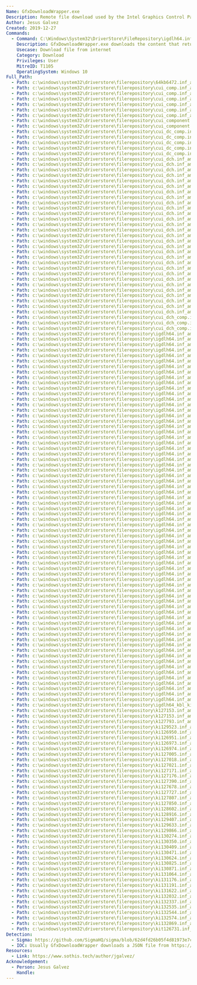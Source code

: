 ```yaml
---
Name: GfxDownloadWrapper.exe
Description: Remote file download used by the Intel Graphics Control Panel, receives as first parameter a URL and a destination file path.
Author: Jesus Galvez
Created: 2019-12-27
Commands:
  - Command: C:\Windows\System32\DriverStore\FileRepository\igdlh64.inf_amd64_[0-9]+\GfxDownloadWrapper.exe "URL" "DESTINATION FILE"
    Description: GfxDownloadWrapper.exe downloads the content that returns URL and writes it to the file DESTINATION FILE PATH. The binary is signed by "Microsoft Windows Hardware", "Compatibility Publisher", "Microsoft Windows Third Party Component CA 2012", "Microsoft Time-Stamp PCA 2010", "Microsoft Time-Stamp Service".
    Usecase: Download file from internet
    Category: Download
    Privileges: User
    MitreID: T1105
    OperatingSystem: Windows 10
Full_Path:
  - Path: c:\windows\system32\driverstore\filerepository\64kb6472.inf_amd64_3daef03bbe98572b\
  - Path: c:\windows\system32\driverstore\filerepository\cui_comp.inf_amd64_0e9c57ae3396e055\
  - Path: c:\windows\system32\driverstore\filerepository\cui_comp.inf_amd64_209bd95d56b1ac2d\
  - Path: c:\windows\system32\driverstore\filerepository\cui_comp.inf_amd64_3fa2a843f8b7f16d\
  - Path: c:\windows\system32\driverstore\filerepository\cui_comp.inf_amd64_85c860f05274baa0\
  - Path: c:\windows\system32\driverstore\filerepository\cui_comp.inf_amd64_f7412e3e3404de80\
  - Path: c:\windows\system32\driverstore\filerepository\cui_comp.inf_amd64_feb9f1cf05b0de58\
  - Path: c:\windows\system32\driverstore\filerepository\cui_component.inf_amd64_0219cc1c7085a93f\
  - Path: c:\windows\system32\driverstore\filerepository\cui_component.inf_amd64_df4f60b1cae9b14a\
  - Path: c:\windows\system32\driverstore\filerepository\cui_dc_comp.inf_amd64_16eb18b0e2526e57\
  - Path: c:\windows\system32\driverstore\filerepository\cui_dc_comp.inf_amd64_1c77f1231c19bc72\
  - Path: c:\windows\system32\driverstore\filerepository\cui_dc_comp.inf_amd64_31c60cc38cfcca28\
  - Path: c:\windows\system32\driverstore\filerepository\cui_dc_comp.inf_amd64_82f69cea8b2d928f\
  - Path: c:\windows\system32\driverstore\filerepository\cui_dc_comp.inf_amd64_b4d94f3e41ceb839\
  - Path: c:\windows\system32\driverstore\filerepository\cui_dch.inf_amd64_0606619cc97463de\
  - Path: c:\windows\system32\driverstore\filerepository\cui_dch.inf_amd64_0e95edab338ad669\
  - Path: c:\windows\system32\driverstore\filerepository\cui_dch.inf_amd64_22aac1442d387216\
  - Path: c:\windows\system32\driverstore\filerepository\cui_dch.inf_amd64_2461d914696db722\
  - Path: c:\windows\system32\driverstore\filerepository\cui_dch.inf_amd64_29d727269a34edf5\
  - Path: c:\windows\system32\driverstore\filerepository\cui_dch.inf_amd64_2caf76dbce56546d\
  - Path: c:\windows\system32\driverstore\filerepository\cui_dch.inf_amd64_353320edb98da643\
  - Path: c:\windows\system32\driverstore\filerepository\cui_dch.inf_amd64_4ea0ed0af1507894\
  - Path: c:\windows\system32\driverstore\filerepository\cui_dch.inf_amd64_56a48f4f1c2da7a7\
  - Path: c:\windows\system32\driverstore\filerepository\cui_dch.inf_amd64_64f23fdadb76a511\
  - Path: c:\windows\system32\driverstore\filerepository\cui_dch.inf_amd64_668dd0c6d3f9fa0e\
  - Path: c:\windows\system32\driverstore\filerepository\cui_dch.inf_amd64_6be8e5b7f731a6e5\
  - Path: c:\windows\system32\driverstore\filerepository\cui_dch.inf_amd64_6dad7e4e9a8fa889\
  - Path: c:\windows\system32\driverstore\filerepository\cui_dch.inf_amd64_6df442103a1937a4\
  - Path: c:\windows\system32\driverstore\filerepository\cui_dch.inf_amd64_767e7683f9ad126c\
  - Path: c:\windows\system32\driverstore\filerepository\cui_dch.inf_amd64_8644298f665a12c4\
  - Path: c:\windows\system32\driverstore\filerepository\cui_dch.inf_amd64_868acf86149aef5d\
  - Path: c:\windows\system32\driverstore\filerepository\cui_dch.inf_amd64_92cf9d9d84f1d3db\
  - Path: c:\windows\system32\driverstore\filerepository\cui_dch.inf_amd64_93239c65f222d453\
  - Path: c:\windows\system32\driverstore\filerepository\cui_dch.inf_amd64_9de8154b682af864\
  - Path: c:\windows\system32\driverstore\filerepository\cui_dch.inf_amd64_a7428663aca90897\
  - Path: c:\windows\system32\driverstore\filerepository\cui_dch.inf_amd64_ad7cb5e55a410add\
  - Path: c:\windows\system32\driverstore\filerepository\cui_dch.inf_amd64_afbf41cf8ab202d7\
  - Path: c:\windows\system32\driverstore\filerepository\cui_dch.inf_amd64_d193c96475eaa96e\
  - Path: c:\windows\system32\driverstore\filerepository\cui_dch.inf_amd64_db953c52208ada71\
  - Path: c:\windows\system32\driverstore\filerepository\cui_dch.inf_amd64_e7523682cc7528cc\
  - Path: c:\windows\system32\driverstore\filerepository\cui_dch.inf_amd64_e9f341319ca84274\
  - Path: c:\windows\system32\driverstore\filerepository\cui_dch.inf_amd64_f3a64c75ee4defb7\
  - Path: c:\windows\system32\driverstore\filerepository\cui_dch.inf_amd64_f51939e52b944f4b\
  - Path: c:\windows\system32\driverstore\filerepository\cui_dch_comp.inf_amd64_4938423c9b9639d7\
  - Path: c:\windows\system32\driverstore\filerepository\cui_dch_comp.inf_amd64_c8e108d4a62c59d5\
  - Path: c:\windows\system32\driverstore\filerepository\cui_dch_comp.inf_amd64_deecec7d232ced2b\
  - Path: c:\windows\system32\driverstore\filerepository\igdlh64.inf_amd64_01ee1299f4982efe\
  - Path: c:\windows\system32\driverstore\filerepository\igdlh64.inf_amd64_02edfc87000937e4\
  - Path: c:\windows\system32\driverstore\filerepository\igdlh64.inf_amd64_0541b698fc6e40b0\
  - Path: c:\windows\system32\driverstore\filerepository\igdlh64.inf_amd64_0707757077710fff\
  - Path: c:\windows\system32\driverstore\filerepository\igdlh64.inf_amd64_0b3e3ed3ace9602a\
  - Path: c:\windows\system32\driverstore\filerepository\igdlh64.inf_amd64_0cff362f9dff4228\
  - Path: c:\windows\system32\driverstore\filerepository\igdlh64.inf_amd64_16ed7d82b93e4f68\
  - Path: c:\windows\system32\driverstore\filerepository\igdlh64.inf_amd64_1a33d2f73651d989\
  - Path: c:\windows\system32\driverstore\filerepository\igdlh64.inf_amd64_1aca2a92a37fce23\
  - Path: c:\windows\system32\driverstore\filerepository\igdlh64.inf_amd64_1af2dd3e4df5fd61\
  - Path: c:\windows\system32\driverstore\filerepository\igdlh64.inf_amd64_1d571527c7083952\
  - Path: c:\windows\system32\driverstore\filerepository\igdlh64.inf_amd64_23f7302c2b9ee813\
  - Path: c:\windows\system32\driverstore\filerepository\igdlh64.inf_amd64_24de78387e6208e4\
  - Path: c:\windows\system32\driverstore\filerepository\igdlh64.inf_amd64_250db833a1cd577e\
  - Path: c:\windows\system32\driverstore\filerepository\igdlh64.inf_amd64_25e7c5a58c052bc5\
  - Path: c:\windows\system32\driverstore\filerepository\igdlh64.inf_amd64_28d80681d3523b1c\
  - Path: c:\windows\system32\driverstore\filerepository\igdlh64.inf_amd64_2dda3b1147a3a572\
  - Path: c:\windows\system32\driverstore\filerepository\igdlh64.inf_amd64_31ba00ea6900d67d\
  - Path: c:\windows\system32\driverstore\filerepository\igdlh64.inf_amd64_329877a66f240808\
  - Path: c:\windows\system32\driverstore\filerepository\igdlh64.inf_amd64_42af9f4718aa1395\
  - Path: c:\windows\system32\driverstore\filerepository\igdlh64.inf_amd64_4645af5c659ae51a\
  - Path: c:\windows\system32\driverstore\filerepository\igdlh64.inf_amd64_48c2e68e54c92258\
  - Path: c:\windows\system32\driverstore\filerepository\igdlh64.inf_amd64_48e7e903a369eae2\
  - Path: c:\windows\system32\driverstore\filerepository\igdlh64.inf_amd64_491d20003583dabe\
  - Path: c:\windows\system32\driverstore\filerepository\igdlh64.inf_amd64_4b34c18659561116\
  - Path: c:\windows\system32\driverstore\filerepository\igdlh64.inf_amd64_51ce968bf19942c2\
  - Path: c:\windows\system32\driverstore\filerepository\igdlh64.inf_amd64_555cfc07a674ecdd\
  - Path: c:\windows\system32\driverstore\filerepository\igdlh64.inf_amd64_561bd21d54545ed3\
  - Path: c:\windows\system32\driverstore\filerepository\igdlh64.inf_amd64_579a75f602cc2dce\
  - Path: c:\windows\system32\driverstore\filerepository\igdlh64.inf_amd64_57f66a4f0a97f1a3\
  - Path: c:\windows\system32\driverstore\filerepository\igdlh64.inf_amd64_587befb80671fb38\
  - Path: c:\windows\system32\driverstore\filerepository\igdlh64.inf_amd64_62f096fe77e085c0\
  - Path: c:\windows\system32\driverstore\filerepository\igdlh64.inf_amd64_6ae0ddbb4a38e23c\
  - Path: c:\windows\system32\driverstore\filerepository\igdlh64.inf_amd64_6bb02522ea3fdb0d\
  - Path: c:\windows\system32\driverstore\filerepository\igdlh64.inf_amd64_6d34ac0763025a06\
  - Path: c:\windows\system32\driverstore\filerepository\igdlh64.inf_amd64_712b6a0adbaabc0a\
  - Path: c:\windows\system32\driverstore\filerepository\igdlh64.inf_amd64_78b09d9681a2400f\
  - Path: c:\windows\system32\driverstore\filerepository\igdlh64.inf_amd64_842874489af34daa\
  - Path: c:\windows\system32\driverstore\filerepository\igdlh64.inf_amd64_88084eb1fe7cebc3\
  - Path: c:\windows\system32\driverstore\filerepository\igdlh64.inf_amd64_89033455cb08186f\
  - Path: c:\windows\system32\driverstore\filerepository\igdlh64.inf_amd64_8a9535cd18c90bc3\
  - Path: c:\windows\system32\driverstore\filerepository\igdlh64.inf_amd64_8c1fc948b5a01c52\
  - Path: c:\windows\system32\driverstore\filerepository\igdlh64.inf_amd64_9088b61921a6ff9f\
  - Path: c:\windows\system32\driverstore\filerepository\igdlh64.inf_amd64_90f68cd0dc48b625\
  - Path: c:\windows\system32\driverstore\filerepository\igdlh64.inf_amd64_95cb371d046d4b4c\
  - Path: c:\windows\system32\driverstore\filerepository\igdlh64.inf_amd64_a58de0cf5f3e9dca\
  - Path: c:\windows\system32\driverstore\filerepository\igdlh64.inf_amd64_abe9d37302f8b1ae\
  - Path: c:\windows\system32\driverstore\filerepository\igdlh64.inf_amd64_acb3edda7b82982f\
  - Path: c:\windows\system32\driverstore\filerepository\igdlh64.inf_amd64_aebc5a8535dd3184\
  - Path: c:\windows\system32\driverstore\filerepository\igdlh64.inf_amd64_b5d4c82c67b39358\
  - Path: c:\windows\system32\driverstore\filerepository\igdlh64.inf_amd64_b846bbf1e81ea3cf\
  - Path: c:\windows\system32\driverstore\filerepository\igdlh64.inf_amd64_babb2e8b8072ff3b\
  - Path: c:\windows\system32\driverstore\filerepository\igdlh64.inf_amd64_bc75cebf5edbbc50\
  - Path: c:\windows\system32\driverstore\filerepository\igdlh64.inf_amd64_be91293cf20d4372\
  - Path: c:\windows\system32\driverstore\filerepository\igdlh64.inf_amd64_c11f4d5f0bc4c592\
  - Path: c:\windows\system32\driverstore\filerepository\igdlh64.inf_amd64_c4e5173126d31cf0\
  - Path: c:\windows\system32\driverstore\filerepository\igdlh64.inf_amd64_c4f600ffe34acc7b\
  - Path: c:\windows\system32\driverstore\filerepository\igdlh64.inf_amd64_c8634ed19e331cda\
  - Path: c:\windows\system32\driverstore\filerepository\igdlh64.inf_amd64_c9081e50bcffa972\
  - Path: c:\windows\system32\driverstore\filerepository\igdlh64.inf_amd64_ceddadac8a2b489e\
  - Path: c:\windows\system32\driverstore\filerepository\igdlh64.inf_amd64_d4406f0ad6ec2581\
  - Path: c:\windows\system32\driverstore\filerepository\igdlh64.inf_amd64_d5877a2e0e6374b6\
  - Path: c:\windows\system32\driverstore\filerepository\igdlh64.inf_amd64_d8ca5f86add535ef\
  - Path: c:\windows\system32\driverstore\filerepository\igdlh64.inf_amd64_e8abe176c7b553b5\
  - Path: c:\windows\system32\driverstore\filerepository\igdlh64.inf_amd64_eabb3ac2c517211f\
  - Path: c:\windows\system32\driverstore\filerepository\igdlh64.inf_amd64_f8d8be8fea71e1a0\
  - Path: c:\windows\system32\driverstore\filerepository\igdlh64.inf_amd64_fe5e116bb07c0629\
  - Path: c:\windows\system32\driverstore\filerepository\igdlh64.inf_amd64_fe73d2ebaa05fb95\
  - Path: c:\windows\system32\driverstore\filerepository\igdlh64_kbl_kit127397.inf_amd64_e1da8ee9e92ccadb\
  - Path: c:\windows\system32\driverstore\filerepository\k127153.inf_amd64_364f43f2a27f7bd7\
  - Path: c:\windows\system32\driverstore\filerepository\k127153.inf_amd64_3f3936d8dec668b8\
  - Path: c:\windows\system32\driverstore\filerepository\k127793.inf_amd64_3ab7883eddccbf0f\
  - Path: c:\windows\system32\driverstore\filerepository\ki129523.inf_amd64_32947eecf8f3e231\
  - Path: c:\windows\system32\driverstore\filerepository\ki126950.inf_amd64_fa7f56314967630d\
  - Path: c:\windows\system32\driverstore\filerepository\ki126951.inf_amd64_94804e3918169543\
  - Path: c:\windows\system32\driverstore\filerepository\ki126973.inf_amd64_06dde156632145e3\
  - Path: c:\windows\system32\driverstore\filerepository\ki126974.inf_amd64_9168fc04b8275db9\
  - Path: c:\windows\system32\driverstore\filerepository\ki127005.inf_amd64_753576c4406c1193\
  - Path: c:\windows\system32\driverstore\filerepository\ki127018.inf_amd64_0f67ff47e9e30716\
  - Path: c:\windows\system32\driverstore\filerepository\ki127021.inf_amd64_0d68af55c12c7c17\
  - Path: c:\windows\system32\driverstore\filerepository\ki127171.inf_amd64_368f8c7337214025\
  - Path: c:\windows\system32\driverstore\filerepository\ki127176.inf_amd64_86c658cabfb17c9c\
  - Path: c:\windows\system32\driverstore\filerepository\ki127390.inf_amd64_e1ccb879ece8f084\
  - Path: c:\windows\system32\driverstore\filerepository\ki127678.inf_amd64_8427d3a09f47dfc1\
  - Path: c:\windows\system32\driverstore\filerepository\ki127727.inf_amd64_cf8e31692f82192e\
  - Path: c:\windows\system32\driverstore\filerepository\ki127807.inf_amd64_fc915899816dbc5d\
  - Path: c:\windows\system32\driverstore\filerepository\ki127850.inf_amd64_6ad8d99023b59fd5\
  - Path: c:\windows\system32\driverstore\filerepository\ki128602.inf_amd64_6ff790822fd674ab\
  - Path: c:\windows\system32\driverstore\filerepository\ki128916.inf_amd64_3509e1eb83b83cfb\
  - Path: c:\windows\system32\driverstore\filerepository\ki129407.inf_amd64_f26f36ac54ce3076\
  - Path: c:\windows\system32\driverstore\filerepository\ki129633.inf_amd64_d9b8af875f664a8c\
  - Path: c:\windows\system32\driverstore\filerepository\ki129866.inf_amd64_e7cdca9882c16f55\
  - Path: c:\windows\system32\driverstore\filerepository\ki130274.inf_amd64_bafd2440fa1ffdd6\
  - Path: c:\windows\system32\driverstore\filerepository\ki130350.inf_amd64_696b7c6764071b63\
  - Path: c:\windows\system32\driverstore\filerepository\ki130409.inf_amd64_0d8d61270dfb4560\
  - Path: c:\windows\system32\driverstore\filerepository\ki130471.inf_amd64_26ad6921447aa568\
  - Path: c:\windows\system32\driverstore\filerepository\ki130624.inf_amd64_d85487143eec5e1a\
  - Path: c:\windows\system32\driverstore\filerepository\ki130825.inf_amd64_ee3ba427c553f15f\
  - Path: c:\windows\system32\driverstore\filerepository\ki130871.inf_amd64_382f7c369d4bf777\
  - Path: c:\windows\system32\driverstore\filerepository\ki131064.inf_amd64_5d13f27a9a9843fa\
  - Path: c:\windows\system32\driverstore\filerepository\ki131176.inf_amd64_fb4fe914575fdd15\
  - Path: c:\windows\system32\driverstore\filerepository\ki131191.inf_amd64_d668106cb6f2eae0\
  - Path: c:\windows\system32\driverstore\filerepository\ki131622.inf_amd64_0058d71ace34db73\
  - Path: c:\windows\system32\driverstore\filerepository\ki132032.inf_amd64_f29660d80998e019\
  - Path: c:\windows\system32\driverstore\filerepository\ki132337.inf_amd64_223d6831ffa64ab1\
  - Path: c:\windows\system32\driverstore\filerepository\ki132535.inf_amd64_7875dff189ab2fa2\
  - Path: c:\windows\system32\driverstore\filerepository\ki132544.inf_amd64_b8c1f31373153db4\
  - Path: c:\windows\system32\driverstore\filerepository\ki132574.inf_amd64_54c9b905b975ee55\
  - Path: c:\windows\system32\driverstore\filerepository\ki132869.inf_amd64_052eb72d070df60f\
  - Path: c:\windows\system32\driverstore\filerepository\kit126731.inf_amd64_1905c9d5f38631d9\
Detection:
  - Sigma: https://github.com/SigmaHQ/sigma/blob/62d4fd26b05f4d81973e7c8e80d7c1a0c6a29d0e/rules/windows/process_creation/proc_creation_win_lolbin_gfxdownloadwrapper_file_download.yml
  - IOC: Usually GfxDownloadWrapper downloads a JSON file from https://gameplayapi.intel.com.
Resources:
  - Link: https://www.sothis.tech/author/jgalvez/
Acknowledgement:
  - Person: Jesus Galvez
    Handle:
---
```


